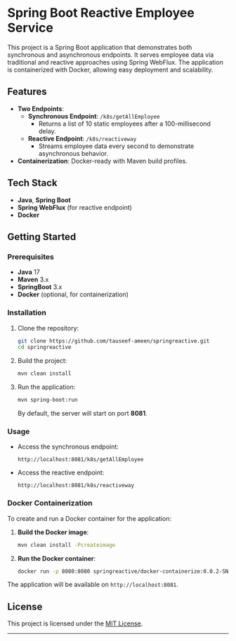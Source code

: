 # Spring Boot Reactive Employee Service

This project is a Spring Boot application that demonstrates both synchronous and asynchronous endpoints. It serves employee data via traditional and reactive approaches using Spring WebFlux. The application is containerized with Docker, allowing easy deployment and scalability.

## Features

- **Two Endpoints**:
    - **Synchronous Endpoint**: `/k8s/getAllEmployee`
        - Returns a list of 10 static employees after a 100-millisecond delay.
    - **Reactive Endpoint**: `/k8s/reactiveway`
        - Streams employee data every second to demonstrate asynchronous behavior.
- **Containerization**: Docker-ready with Maven build profiles.

## Tech Stack

- **Java**, **Spring Boot**
- **Spring WebFlux** (for reactive endpoint)
- **Docker**

## Getting Started

### Prerequisites

- **Java** 17
- **Maven** 3.x
- **SpringBoot** 3.x
- **Docker** (optional, for containerization)

### Installation

1. Clone the repository:
   ```bash
   git clone https://github.com/tauseef-ameen/springreactive.git
   cd springreactive
   ```

2. Build the project:
   ```bash
   mvn clean install
   ```

3. Run the application:
   ```bash
   mvn spring-boot:run
   ```

   By default, the server will start on port **8081**.

### Usage

- Access the synchronous endpoint:
  ```plaintext
  http://localhost:8081/k8s/getAllEmployee
  ```
- Access the reactive endpoint:
  ```plaintext
  http://localhost:8081/k8s/reactiveway
  ```

### Docker Containerization

To create and run a Docker container for the application:

1. **Build the Docker image**:
   ```bash
   mvn clean install -Pcreateimage
   ```

2. **Run the Docker container**:
   ```bash
   docker run -p 8080:8080 springreactive/docker-containerize:0.0.2-SNAPSHOT
   ```

The application will be available on `http://localhost:8081`.

## License

This project is licensed under the [MIT License](LICENSE).

---

 
